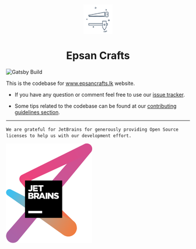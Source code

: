 <p align="center">
  <img alt="Epsan Crafts" src="https://github.com/OpenArchitex/epsan-crafts/blob/main/src/images/favicon.svg" width="80" />
</p>
<h1 align="center">
  Epsan Crafts
</h1>

![Gatsby Build](https://github.com/OpenArchitex/epsan-crafts/workflows/Gatsby%20Build/badge.svg)

This is the codebase for www.epsancrafts.lk website.

- If you have any question or comment feel free to use our [issue tracker](https://github.com/OpenArchitex/epsan-crafts/issues).

- Some tips related to the codebase can be found at our [contributing guidelines section](https://github.com/OpenArchitex/epsan-crafts/blob/main/CONTRIBUTING.md).

---

`We are grateful for JetBrains for generously providing Open Source licenses to help us with our development effort.`

[![JetBrains Logo](https://raw.githubusercontent.com/OpenArchitex/CommonAssets/main/images/jetbrains-logo.svg)](https://www.jetbrains.com/?from=epsan-crafts)
